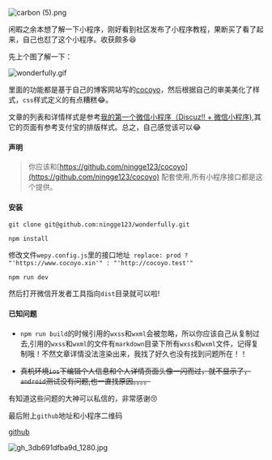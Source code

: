 ![carbon (5).png](https://www.cocoyo.xin/storage/201806/10/783pUTGETRSGus9W3DLfEPxmWfxJra10mweDX9QD.png)

闲暇之余本想了解一下小程序，刚好看到社区发布了小程序教程，果断买了看了起来，自己也怼了这个小程序。收获颇多:laughing:

先上个图了解一下：

![wonderfully.gif](https://www.cocoyo.xin/storage/201806/10/jY6xDbBR3tbrqCizXrWIjxzsQ7g9qVK99Dq2kzn3.gif)

里面的功能都是基于自己的博客网站写的[cocoyo](https://www.cocoyo.xin)，然后根据自己的审美美化了样式，`css`样式定义的有点糟糕:joy:。

文章的列表和详情样式是参考[我的第一个微信小程序（Discuz!! + 微信小程序)](https://laravel-china.org/articles/7881/my-first-wechat-small-program-discuz-wechat-applet),其它的页面有参考支付宝的排版样式。总之，自己感觉该可以:joy:

#### 声明

> 你应该和[https://github.com/ningge123/cocoyo](https://github.com/ningge123/cocoyo) 配套使用,所有小程序接口都是这个提供。

#### 安装

```shell
git clone git@github.com:ningge123/wonderfully.git
```

```shell
npm install
```

修改文件`wepy.config.js`里的接口地址` replace: prod ? "'https://www.cocoyo.xin'" : "'http://cocoyo.test'"`

```shell
npm run dev
```

然后打开微信开发者工具指向`dist`目录就可以啦!

#### 已知问题

* `npm run build`的时候引用的`wxss`和`wxml`会被忽略，所以你应该自己从复制过去,引用的`wxss`和`wxml`的文件有`markdown`目录下所有`wxss`和`wxml`文件，记得复制哦！不然文章详情没法渲染出来，我找了好久也没有找到问题所在！！

* ~~真机环境`ios`下编辑个人信息和个人详情页面头像一闪而过，就不显示了，`android`测试没有问题,也一直找原因。。。。~~

有知道这些问题的大神可以私信的，非常感谢:kissing_closed_eyes:

最后附上`github`地址和小程序二维码

[github](https://github.com/ningge123/wonderfully)

![gh_3db691dfba9d_1280.jpg](https://www.cocoyo.xin/storage/201806/10/nz4Vq3gV2KWM7JkgeLwAHxmD50c4mvuXi8TvTkdN.jpeg)